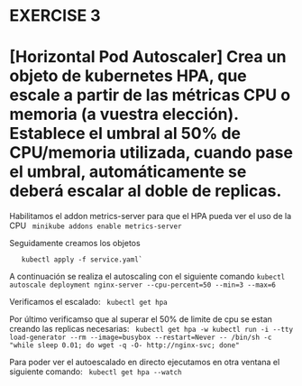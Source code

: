 EXERCISE 3
==========
# [Horizontal Pod Autoscaler] Crea un objeto de kubernetes HPA, que escale a partir de las métricas CPU o memoria (a vuestra elección). Establece el umbral al 50% de CPU/memoria utilizada, cuando pase el umbral, automáticamente se deberá escalar al doble de replicas.

Habilitamos el addon metrics-server para que el HPA pueda ver el uso de la CPU
``` minikube addons enable metrics-server```

Seguidamente creamos los objetos
```` kubectl apply -f deployment.yaml
   kubectl apply -f service.yaml`
````
A continuación se realiza el autoscaling con el siguiente comando 
```kubectl autoscale deployment nginx-server --cpu-percent=50 --min=3 --max=6```

Verificamos el escalado:
``` kubectl get hpa```

Por último verificamso que al superar el 50% de limite de cpu se estan creando las replicas necesarias:
```` kubectl get hpa -w kubectl run -i --tty load-generator --rm --image=busybox --restart=Never -- /bin/sh -c "while sleep 0.01; do wget -q -O- http://nginx-svc; done"````

Para poder ver el autoescalado en directo ejecutamos en otra ventana el siguiente comando:
``` kubectl get hpa --watch```
